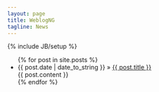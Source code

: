 ```yaml
---
layout: page
title: WeblogNG
tagline: News
---
```

{% include JB/setup %}

<ul class="posts">
  {% for post in site.posts %}
    <li><span>{{ post.date | date_to_string }}</span> &raquo; <a href="{{ BASE_PATH }}{{ post.url }}">{{ post.title }}</a></li>
    <div class="well">
    {{ post.content }}
    </div>
  {% endfor %}
</ul>



